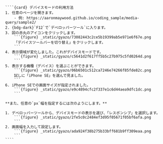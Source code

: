 `````{div} taskcard
````{card} デバイスモードの利用方法
1. 任意のページを開きます。
	- 例: https://aaronmaywood.github.io/coding_sample/media-query/sample2/
2. {bdg-dark}`F12`で`デベロッパーツール`に入ります。
3. 図の赤丸のアイコンをクリックします。
	```{figure} _static/gyazo/73082443c2ce5b19399ab5e971e6f67e.png
	「デバイスツールバーを切り替え」をクリックします。
	```
4. 表示領域が変化しました。これがデバイスモードです。
	```{figure} _static/gyazo/c5641d2f617ff5b5c27b975c5fd0264d.png
	```
5. 表示する機種（デバイス）を選ぶことができます。
	```{figure} _static/gyazo/06b6501c512ca7246e74266f85fde82c.png
	試しに「iPhone SE」を選んで見ました。
	```
6. iPhone SEでの画面サイズが指定されました。
	```{figure} _static/gyazo/e9c4894cfc2f337e1c6d44aea9dfc1dc.png
	```

**また、任意の`px`幅を指定するには次のようにします。**

1. デベロッパーツールから、デバイスモードの表示を選び、「レスポンシブ」を選択します。
	```{figure} _static/gyazo/2fe5c0c2484ef3d95f05671f05bf6afa.png
	```
2. 画面幅を入力して設定します。
	```{figure} _static/gyazo/ada924f38b275b33bff681b9ff309eaa.png
	```
````
`````
